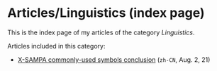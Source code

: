 # Articles/Linguistics (index page)

This is the index page of my articles of the category _Linguistics_.

Articles included in this category:

- [X-SAMPA commonly-used symbols conclusion](xsampa.md) (`zh-CN`, Aug. 2, 21)
